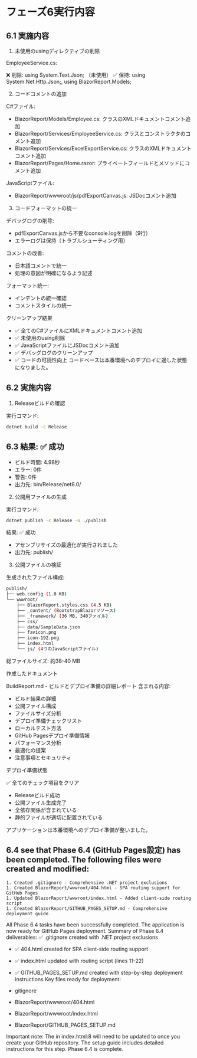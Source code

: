 # フェーズ6実行内容

## 6.1 実施内容

1. 未使用のusingディレクティブの削除

EmployeeService.cs:

❌ 削除: using System.Text.Json; （未使用）
✅ 保持: using System.Net.Http.Json;, using BlazorReport.Models;

2. コードコメントの追加

C#ファイル:

- BlazorReport/Models/Employee.cs: クラスのXMLドキュメントコメント追加
- BlazorReport/Services/EmployeeService.cs: クラスとコンストラクタのコメント追加
- BlazorReport/Services/ExcelExportService.cs: クラスのXMLドキュメントコメント追加
- BlazorReport/Pages/Home.razor: プライベートフィールドとメソッドにコメント追加

JavaScriptファイル:

- BlazorReport/wwwroot/js/pdfExportCanvas.js: JSDocコメント追加

3. コードフォーマットの統一

デバッグログの削除:

- pdfExportCanvas.jsから不要なconsole.logを削除（9行）
- エラーログは保持（トラブルシューティング用）

コメントの改善:

- 日本語コメントで統一
- 処理の意図が明確になるよう記述

フォーマット統一:

- インデントの統一確認
- コメントスタイルの統一

クリーンアップ結果

- ✅ 全てのC#ファイルにXMLドキュメントコメント追加
- ✅ 未使用のusing削除
- ✅ JavaScriptファイルにJSDocコメント追加
- ✅ デバッグログのクリーンアップ
- ✅ コードの可読性向上 コードベースは本番環境へのデプロイに適した状態になりました。

## 6.2 実施内容

1. Releaseビルドの確認

実行コマンド:
```bash
dotnet build -c Release
```

## 6.3 結果: ✅ 成功

- ビルド時間: 4.98秒
- エラー: 0件
- 警告: 0件
- 出力先: bin/Release/net8.0/

2. 公開用ファイルの生成

実行コマンド:
```bash
dotnet publish -c Release -o ./publish
```

結果: ✅ 成功

- アセンブリサイズの最適化が実行されました
- 出力先: publish/

3. 公開ファイルの検証

生成されたファイル構成:

```bash
publish/
├── web.config (1.8 KB)
└── wwwroot/
    ├── BlazorReport.styles.css (4.5 KB)
    ├── _content/ (BootstrapBlazorリソース)
    ├── _framework/ (36 MB, 340ファイル)
    ├── css/
    ├── data/SampleData.json
    ├── favicon.png
    ├── icon-192.png
    ├── index.html
    └── js/ (4つのJavaScriptファイル)
```

総ファイルサイズ: 約38-40 MB

作成したドキュメント

BuildReport.md - ビルドとデプロイ準備の詳細レポート 含まれる内容:

- ビルド結果の詳細
- 公開ファイル構成
- ファイルサイズ分析
- デプロイ準備チェックリスト
- ローカルテスト方法
- GitHub Pagesデプロイ準備情報
- パフォーマンス分析
- 最適化の提案
- 注意事項とセキュリティ

デプロイ準備状態

✅ 全てのチェック項目をクリア

- Releaseビルド成功
- 公開ファイル生成完了
- 全依存関係が含まれている
- 静的ファイルが適切に配置されている

アプリケーションは本番環境へのデプロイ準備が整いました。

## 6.4  see that Phase 6.4 (GitHub Pages設定) has been completed. The following files were created and modified:

    1. Created .gitignore - Comprehensive .NET project exclusions
    1. Created BlazorReport/wwwroot/404.html - SPA routing support for GitHub Pages
    1. Updated BlazorReport/wwwroot/index.html - Added client-side routing script
    1. Created BlazorReport/GITHUB_PAGES_SETUP.md - Comprehensive deployment guide

All Phase 6.4 tasks have been successfully completed. The application is now ready for GitHub Pages deployment. Summary of Phase 6.4 deliverables: ✅ .gitignore created with .NET project exclusions

- ✅ 404.html created for SPA client-side routing support
- ✅ index.html updated with routing script (lines 11-22)
- ✅ GITHUB_PAGES_SETUP.md created with step-by-step deployment instructions Key files ready for deployment:

- gitignore
- BlazorReport/wwwroot/404.html
- BlazorReport/wwwroot/index.html
- BlazorReport/GITHUB_PAGES_SETUP.md

Important note: The <base href="/" /> in index.html:8 will need to be updated to <base href="/repository-name/" /> once you create your GitHub repository. The setup guide includes detailed instructions for this step. Phase 6.4 is complete. 